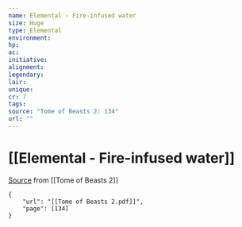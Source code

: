 ```yaml
---
name: Elemental - Fire-infused water
size: Huge
type: Elemental
environment: 
hp: 
ac: 
initiative: 
alignment: 
legendary: 
lair: 
unique: 
cr: 7
tags: 
source: "Tome of Beasts 2: 134"
url: ""
---
```

# [[Elemental - Fire-infused water]]

[Source](zotero://open-pdf/library/items/9UQIAB6R?page=134) from [[Tome of Beasts 2]]

```pdf
{
	"url": "[[Tome of Beasts 2.pdf]]",
	"page": [134]
}
```

